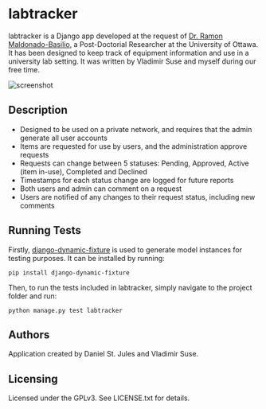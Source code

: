 labtracker
===========

labtracker is a Django app developed at the request of [Dr. Ramon Maldonado-Basilio](<http://ptlab.site.uottawa.ca/dr-ramon-maldonado-basilio/>), a Post-Doctorial Researcher at the University of Ottawa. It has been designed to keep track of equipment information and use in a university lab setting. It was written by Vladimir Suse and myself during our free time.

![screenshot](http://danielstjules.com/labtracker/screenshot.gif)

Description
-----------

* Designed to be used on a private network, and requires that the admin generate all user accounts
* Items are requested for use by users, and the administration approve requests
* Requests can change between 5 statuses: Pending, Approved, Active (item in-use), Completed and Declined
* Timestamps for each status change are logged for future reports
* Both users and admin can comment on a request
* Users are notified of any changes to their request status, including new comments

Running Tests
-------------

Firstly, [django-dynamic-fixture](https://github.com/paulocheque/django-dynamic-fixture) is used to generate model instances for testing purposes. It can be installed by running:

	pip install django-dynamic-fixture

Then, to run the tests included in labtracker, simply navigate to the project folder and run:

	python manage.py test labtracker

Authors
-------

Application created by Daniel St. Jules and Vladimir Suse.

Licensing
---------

Licensed under the GPLv3. See LICENSE.txt for details.
